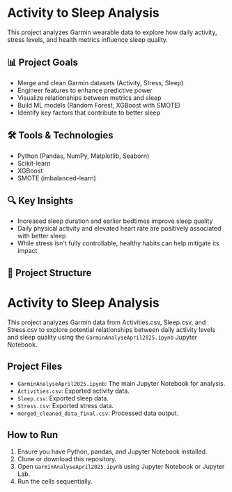 # Activity to Sleep Analysis

This project analyzes Garmin wearable data to explore how daily activity, stress levels, and health metrics influence sleep quality.

## 📊 Project Goals
- Merge and clean Garmin datasets (Activity, Stress, Sleep)
- Engineer features to enhance predictive power
- Visualize relationships between metrics and sleep
- Build ML models (Random Forest, XGBoost with SMOTE)
- Identify key factors that contribute to better sleep

## 🛠️ Tools & Technologies
- Python (Pandas, NumPy, Matplotlib, Seaborn)
- Scikit-learn
- XGBoost
- SMOTE (imbalanced-learn)

## 🔍 Key Insights
- Increased sleep duration and earlier bedtimes improve sleep quality
- Daily physical activity and elevated heart rate are positively associated with better sleep
- While stress isn't fully controllable, healthy habits can help mitigate its impact

## 📁 Project Structure


# Activity to Sleep Analysis

This project analyzes Garmin data from Activities.csv, Sleep.csv, and Stress.csv to explore potential relationships between daily activity levels and sleep quality using the `GarminAnalyseApril2025.ipynb` Jupyter Notebook.

## Project Files
* `GarminAnalyseApril2025.ipynb`: The main Jupyter Notebook for analysis.
* `Activities.csv`: Exported activity data.
* `Sleep.csv`: Exported sleep data.
* `Stress.csv`: Exported stress data.
* `merged_cleaned_data_final.csv`: Processed data output.

## How to Run
1.  Ensure you have Python, pandas, and Jupyter Notebook installed.
2.  Clone or download this repository.
3.  Open `GarminAnalyseApril2025.ipynb` using Jupyter Notebook or Jupyter Lab.
4.  Run the cells sequentially.
